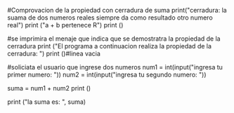 #Comprovacion de la propiedad con cerradura de suma 
print("cerradura: la suama de dos numeros reales siempre da como resultado otro numero real")
print ("a + b pertenece R")
print ()

#se imprimira el menaje que indica que se demostratra la propiedad de la cerradura 
print ("El programa a continuacion realiza la propiedad de la cerradura: ")
print ()#linea vacia 

#soliciata el usuario que ingrese dos numeros 
num1 = int(input("ingresa tu primer numero: "))
num2 = int(input("ingresa tu segundo numero: "))

suma = num1 + num2 
print ()

print ("la suma es: ", suma) 
